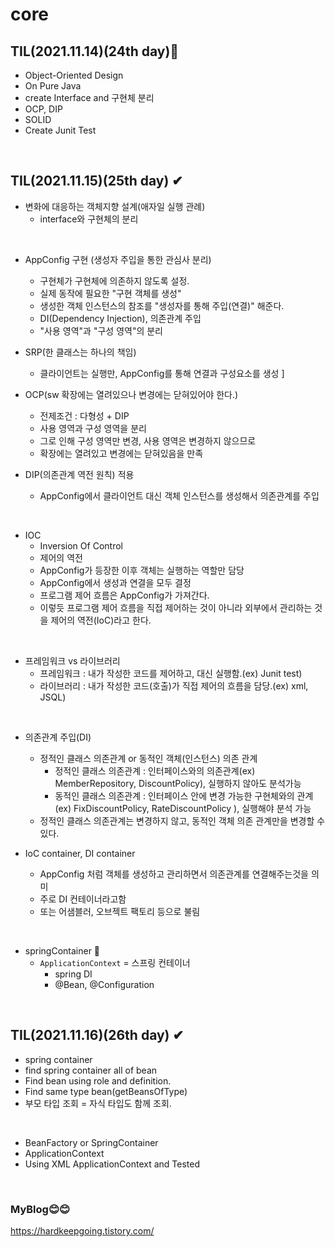 # core

## TIL(2021.11.14)(24th day)📌

* Object-Oriented Design
* On Pure Java
* create Interface and 구현체 분리
* OCP, DIP
* SOLID
* Create Junit Test 

</br>

## TIL(2021.11.15)(25th day) ✔

* 변화에 대응하는 객체지향 설계(애자일 실행 관례)
  * interface와 구현체의 분리 
 
 </br>
 
* AppConfig 구현 (생성자 주입을 통한 관심사 분리)
  * 구현체가 구현체에 의존하지 않도록 설정.
  * 실제 동작에 필요한 "구현 객체를 생성"
  * 생성한 객체 인스턴스의 참조를 "생성자를 통해 주입(연결)" 해준다.
  * DI(Dependency Injection), 의존관계 주입
  * "사용 영역"과 "구성 영역"의 분리
  
* SRP(한 클래스는 하나의 책임)
  * 클라이언트는 실행만, AppConfig를 통해 연결과 구성요소를 생성 ]
   
* OCP(sw 확장에는 열려있으나 변경에는 닫혀있어야 한다.)
  * 전제조건 : 다형성 + DIP
  * 사용 영역과 구성 영역을 분리
  * 그로 인해 구성 영역만 변경, 사용 영역은 변경하지 않으므로
  * 확장에는 열려있고 변경에는 닫혀있음을 만족   

* DIP(의존관계 역전 원칙) 적용
  * AppConfig에서 클라이언트 대신 객체 인스턴스를 생성해서 의존관계를 주입  

</br>

* IOC
  * Inversion Of Control
  * 제어의 역전
  * AppConfig가 등장한 이후 객체는 실행하는 역할만 담당
  * AppConfig에서 생성과 연결을 모두 결정
  * 프로그램 제어 흐름은 AppConfig가 가져간다.
  * 이렇듯 프로그램 제어 흐름을 직접 제어하는 것이 아니라 외부에서 관리하는 것을 제어의 역전(IoC)라고 한다.

</br>

* 프레임워크 vs 라이브러리
  * 프레임워크 : 내가 작성한 코드를 제어하고, 대신 실행함.(ex) Junit test)
  * 라이브러리 : 내가 작성한 코드(호출)가 직접 제어의 흐름을 담당.(ex) xml, JSQL)

</br>

* 의존관계 주입(DI)
  * 정적인 클래스 의존관계 or 동적인 객체(인스턴스) 의존 관계
    * 정적인 클래스 의존관계 : 인터페이스와의 의존관계(ex) MemberRepository, DiscountPolicy), 실행하지 않아도 분석가능
    * 동적인 클래스 의존관계 : 인터페이스 안에 변경 가능한 구현체와의 관계(ex) FixDiscountPolicy, RateDiscountPolicy ), 실행해야 분석 가능 
  * 정적인 클래스 의존관계는 변경하지 않고, 동적인 객체 의존 관계만을 변경할 수 있다.

* IoC container, DI container
  * AppConfig 처럼 객체를 생성하고 관리하면서 의존관계를 연결해주는것을 의미
  * 주로 DI 컨테이너라고함
  * 또는 어샘블러, 오브젝트 팩토리 등으로 불림 

</br>

* springContainer 📌
  * `ApplicationContext` = 스프링 컨테이너
    * spring DI
    * @Bean, @Configuration

</br>

## TIL(2021.11.16)(26th day) ✔
* spring container
 * find spring container all of bean
 * Find bean using role and definition.
 * Find same type bean(getBeansOfType)
 * 부모 타입 조회 = 자식 타입도 함께 조회.

</br>

* BeanFactory or SpringContainer
 * ApplicationContext
* Using XML ApplicationContext  and Tested

</br>

### MyBlog😊😊
https://hardkeepgoing.tistory.com/
